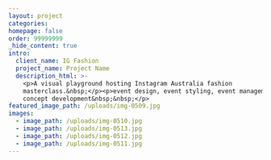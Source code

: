 ```yaml
---
layout: project
categories:
homepage: false
order: 99999999
_hide_content: true
intro:
  client_name: IG Fashion
  project_name: Project Name
  description_html: >-
    <p>A visual playground hosting Instagram Australia fashion
    masterclass.&nbsp;</p><p>event design, event styling, event management,
    concept development&nbsp;&nbsp;</p>
featured_image_path: /uploads/img-0509.jpg
images:
  - image_path: /uploads/img-0510.jpg
  - image_path: /uploads/img-0513.jpg
  - image_path: /uploads/img-0512.jpg
  - image_path: /uploads/img-0511.jpg
---
```

